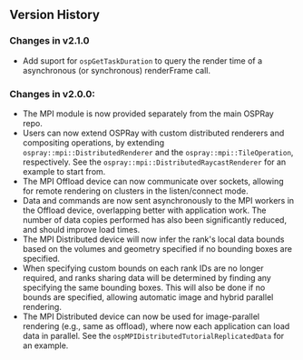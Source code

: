 Version History
---------------

### Changes in v2.1.0

- Add suport for `ospGetTaskDuration` to query the render time of a asynchronous
  (or synchronous) renderFrame call.

### Changes in v2.0.0:

- The MPI module is now provided separately from the main OSPRay repo.
- Users can now extend OSPRay with custom distributed renderers and compositing
  operations, by extending `ospray::mpi::DistributedRenderer` and the
  `ospray::mpi::TileOperation`, respectively. See the
  `ospray::mpi::DistributedRaycastRenderer` for an example to start from.
- The MPI Offload device can now communicate over sockets, allowing for remote
  rendering on clusters in the listen/connect mode.
- Data and commands are now sent asynchronously to the MPI workers in the Offload
  device, overlapping better with application work. The number of data copies
  performed has also been significantly reduced, and should improve load times.
- The MPI Distributed device will now infer the rank's local data bounds based
  on the volumes and geometry specified if no bounding boxes are specified.
- When specifying custom bounds on each rank IDs are no longer required, and
  ranks sharing data will be determined by finding any specifying the same bounding
  boxes. This will also be done if no bounds are specified, allowing automatic
  image and hybrid parallel rendering.
- The MPI Distributed device can now be used for image-parallel rendering
  (e.g., same as offload), where now each application can load data in parallel.
  See the `ospMPIDistributedTutorialReplicatedData` for an example.

